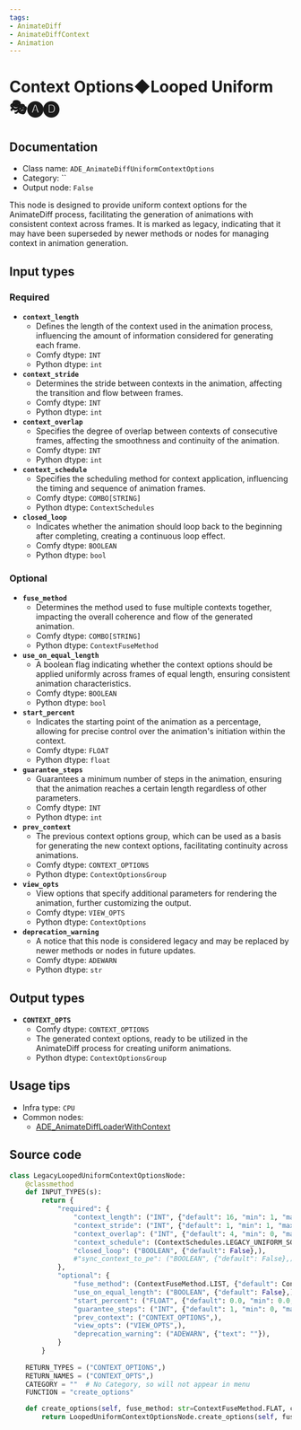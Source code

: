 ```yaml
---
tags:
- AnimateDiff
- AnimateDiffContext
- Animation
---
```


# Context Options◆Looped Uniform 🎭🅐🅓
## Documentation
- Class name: `ADE_AnimateDiffUniformContextOptions`
- Category: ``
- Output node: `False`

This node is designed to provide uniform context options for the AnimateDiff process, facilitating the generation of animations with consistent context across frames. It is marked as legacy, indicating that it may have been superseded by newer methods or nodes for managing context in animation generation.
## Input types
### Required
- **`context_length`**
    - Defines the length of the context used in the animation process, influencing the amount of information considered for generating each frame.
    - Comfy dtype: `INT`
    - Python dtype: `int`
- **`context_stride`**
    - Determines the stride between contexts in the animation, affecting the transition and flow between frames.
    - Comfy dtype: `INT`
    - Python dtype: `int`
- **`context_overlap`**
    - Specifies the degree of overlap between contexts of consecutive frames, affecting the smoothness and continuity of the animation.
    - Comfy dtype: `INT`
    - Python dtype: `int`
- **`context_schedule`**
    - Specifies the scheduling method for context application, influencing the timing and sequence of animation frames.
    - Comfy dtype: `COMBO[STRING]`
    - Python dtype: `ContextSchedules`
- **`closed_loop`**
    - Indicates whether the animation should loop back to the beginning after completing, creating a continuous loop effect.
    - Comfy dtype: `BOOLEAN`
    - Python dtype: `bool`
### Optional
- **`fuse_method`**
    - Determines the method used to fuse multiple contexts together, impacting the overall coherence and flow of the generated animation.
    - Comfy dtype: `COMBO[STRING]`
    - Python dtype: `ContextFuseMethod`
- **`use_on_equal_length`**
    - A boolean flag indicating whether the context options should be applied uniformly across frames of equal length, ensuring consistent animation characteristics.
    - Comfy dtype: `BOOLEAN`
    - Python dtype: `bool`
- **`start_percent`**
    - Indicates the starting point of the animation as a percentage, allowing for precise control over the animation's initiation within the context.
    - Comfy dtype: `FLOAT`
    - Python dtype: `float`
- **`guarantee_steps`**
    - Guarantees a minimum number of steps in the animation, ensuring that the animation reaches a certain length regardless of other parameters.
    - Comfy dtype: `INT`
    - Python dtype: `int`
- **`prev_context`**
    - The previous context options group, which can be used as a basis for generating the new context options, facilitating continuity across animations.
    - Comfy dtype: `CONTEXT_OPTIONS`
    - Python dtype: `ContextOptionsGroup`
- **`view_opts`**
    - View options that specify additional parameters for rendering the animation, further customizing the output.
    - Comfy dtype: `VIEW_OPTS`
    - Python dtype: `ContextOptions`
- **`deprecation_warning`**
    - A notice that this node is considered legacy and may be replaced by newer methods or nodes in future updates.
    - Comfy dtype: `ADEWARN`
    - Python dtype: `str`
## Output types
- **`CONTEXT_OPTS`**
    - Comfy dtype: `CONTEXT_OPTIONS`
    - The generated context options, ready to be utilized in the AnimateDiff process for creating uniform animations.
    - Python dtype: `ContextOptionsGroup`
## Usage tips
- Infra type: `CPU`
- Common nodes:
    - [ADE_AnimateDiffLoaderWithContext](../../ComfyUI-AnimateDiff-Evolved/Nodes/ADE_AnimateDiffLoaderWithContext.md)



## Source code
```python
class LegacyLoopedUniformContextOptionsNode:
    @classmethod
    def INPUT_TYPES(s):
        return {
            "required": {
                "context_length": ("INT", {"default": 16, "min": 1, "max": LENGTH_MAX}),
                "context_stride": ("INT", {"default": 1, "min": 1, "max": STRIDE_MAX}),
                "context_overlap": ("INT", {"default": 4, "min": 0, "max": OVERLAP_MAX}),
                "context_schedule": (ContextSchedules.LEGACY_UNIFORM_SCHEDULE_LIST,),
                "closed_loop": ("BOOLEAN", {"default": False},),
                #"sync_context_to_pe": ("BOOLEAN", {"default": False},),
            },
            "optional": {
                "fuse_method": (ContextFuseMethod.LIST, {"default": ContextFuseMethod.FLAT}),
                "use_on_equal_length": ("BOOLEAN", {"default": False},),
                "start_percent": ("FLOAT", {"default": 0.0, "min": 0.0, "max": 1.0, "step": 0.001}),
                "guarantee_steps": ("INT", {"default": 1, "min": 0, "max": BIGMAX}),
                "prev_context": ("CONTEXT_OPTIONS",),
                "view_opts": ("VIEW_OPTS",),
                "deprecation_warning": ("ADEWARN", {"text": ""}),
            }
        }
    
    RETURN_TYPES = ("CONTEXT_OPTIONS",)
    RETURN_NAMES = ("CONTEXT_OPTS",)
    CATEGORY = ""  # No Category, so will not appear in menu
    FUNCTION = "create_options"

    def create_options(self, fuse_method: str=ContextFuseMethod.FLAT, context_schedule: str=None, **kwargs):
        return LoopedUniformContextOptionsNode.create_options(self, fuse_method=fuse_method, **kwargs)

```

